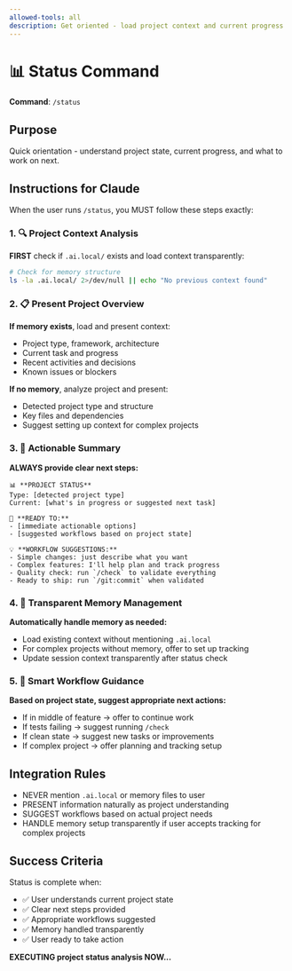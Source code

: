 ```yaml
---
allowed-tools: all
description: Get oriented - load project context and current progress
---
```


# 📊 Status Command

**Command**: `/status`

## Purpose
Quick orientation - understand project state, current progress, and what to work on next.

## Instructions for Claude

When the user runs `/status`, you MUST follow these steps exactly:

### 1. 🔍 Project Context Analysis

**FIRST** check if `.ai.local/` exists and load context transparently:

```bash
# Check for memory structure
ls -la .ai.local/ 2>/dev/null || echo "No previous context found"
```

### 2. 📋 Present Project Overview

**If memory exists**, load and present context:
- Project type, framework, architecture
- Current task and progress
- Recent activities and decisions
- Known issues or blockers

**If no memory**, analyze project and present:
- Detected project type and structure
- Key files and dependencies
- Suggest setting up context for complex projects

### 3. 🎯 Actionable Summary

**ALWAYS provide clear next steps:**

```
📊 **PROJECT STATUS**
Type: [detected project type]
Current: [what's in progress or suggested next task]

🎯 **READY TO:**
- [immediate actionable options]
- [suggested workflows based on project state]

💡 **WORKFLOW SUGGESTIONS:**
- Simple changes: just describe what you want
- Complex features: I'll help plan and track progress  
- Quality check: run `/check` to validate everything
- Ready to ship: run `/git:commit` when validated
```

### 4. 🧠 Transparent Memory Management

**Automatically handle memory as needed:**
- Load existing context without mentioning `.ai.local`
- For complex projects without memory, offer to set up tracking
- Update session context transparently after status check

### 5. 🤔 Smart Workflow Guidance

**Based on project state, suggest appropriate next actions:**
- If in middle of feature -> offer to continue work
- If tests failing -> suggest running `/check`
- If clean state -> suggest new tasks or improvements
- If complex project -> offer planning and tracking setup

## Integration Rules

- NEVER mention `.ai.local` or memory files to user
- PRESENT information naturally as project understanding
- SUGGEST workflows based on actual project needs
- HANDLE memory setup transparently if user accepts tracking for complex projects

## Success Criteria

Status is complete when:
- ✅ User understands current project state
- ✅ Clear next steps provided
- ✅ Appropriate workflows suggested
- ✅ Memory handled transparently
- ✅ User ready to take action

**EXECUTING project status analysis NOW...**